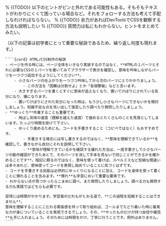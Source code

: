% {{TODO}} 以下のヒントがピンと外れである可能性もある。そもそもテキストがわかりにくくて困っている場合など。それをフォローする方法も考えて手配しなれければならない。
% {{TODO}} 余力があればDevToolsでCSSを観察する方法も説明したい
% {{TODO}} 質問力は私にもわからない。ヒントをまとめてみたい。

（以下の記事は初学者にとって重要な秘訣であるため、繰り返し何度も現れます。）
`````{div} taskcard
````{card} HTML/CSS制作の秘訣
- ページを作る時には、ページ全体をいきなり実装するのではなく、**HTMLの１パーツとそれに必要なCSSの１パーツを書いてみてブラウザーで表示を確認し、意味を吟味しながらパーツを一つづつ追加するようにしてください**。
	- 小さなパーツの仕上がりを一つづつ吟味してから次のパーツにとりかかりましょう。
		- この方法を「困難は分割せよ」とか「各個撃破」などと言います。
	- 大きすぎるパーツを書くとすぐに意味が追えなくなり、置いてけぼりにされている気分になり、嫌になります。
    - 置いてけぼりにされた気分になった時は、もう少し小さなパーツにできないかを検討しましょう。知識不足な点を洗い出して復習したり調べたり質問したりしましょう。
- **ゆっくり**作業することも重要です。
	- 飛ばし気味の速度（理解を越えた速度）で進めるとたくさんのことを見落としてしまいます。たっぷり時間を掛けて下さい。
	- ゆっくり進めるためにも、コードを手書きすること（コピペではなく）もおすすめです。
		- 手書きする場合には写し書きするのではなく、**意味を理解できているか**を確認して、書きながら自分にそれを説明して下さい。
		- **意味が理解できているかを確認する優れた方法は、一度手書きして小さなパーツの動作確認ができたあとで、そのパーツを消して手本を見ないで同じことができるかを確かめることです**。暗記に頼るのではなく、意味を使って書けば、スペルミスなど些細な間違いは多々あれど、意味使ってコードを表現し始めていることに気づくはずです。
- コードを手書きする効能は必然的にゆっくりになることに加え、コードを身体を使って書くことに慣れることを含みます。**慣れ**も学習において重要な要素です。
- わからない点が見つかったらこまめに調べ、また質問したりしましょう。調べる力も質問する力も実践ではどちらも必要です。

習得には時間がかかります。学習者のだれもがとおる道で、**この過程を短縮することはできません**。
意味を理解することにこだわる緊張感を持って取り組めば、ゴールまでたどり着いた時に着実な力が身についていることを実感できるでしょう。その、**やったものだけが持つ自信や確信**も手に入れましょう。そのためには時間をかけ、丁寧に行うことです。例外はありません。
````
`````


